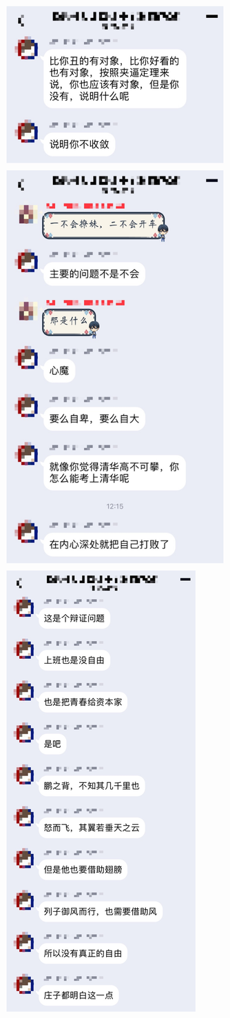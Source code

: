 ![你不收敛](394A4FB99C8AF1506F2A9943797E0933.png)

![心魔](2A888E50F280F7007382D4BB276E1D65.png)

![自由](B26DE900B521C4A2FB33D3FA27FB9240.png)

